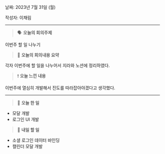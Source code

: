 
날짜: 2023년 7월 31일 (월)

작성자: 이채림

---

<aside>

> 🗣 **오늘의 회의주제**

</aside>

이번주 할 일 나누기

<aside>

> 🎢 **오늘의 회의내용 요약**

</aside>

각자 이번주에 할 일을 나누어서 지라와 노션에 정리하였다.

<aside>

> ❗ **오늘 느낀 내용**

</aside>

이번주에 열심히 개발해서 진도를 따라잡아야겠다고 생각했다.

---

<aside>

> 🎵 **오늘 한 일**

</aside>

- 모달 개발
- 로그인 UI 개발

<aside>

> 🎵 **내일 할 일**

</aside>

- 소셜 로그인 데이터 바인딩
- 캘린더 모달 개발
